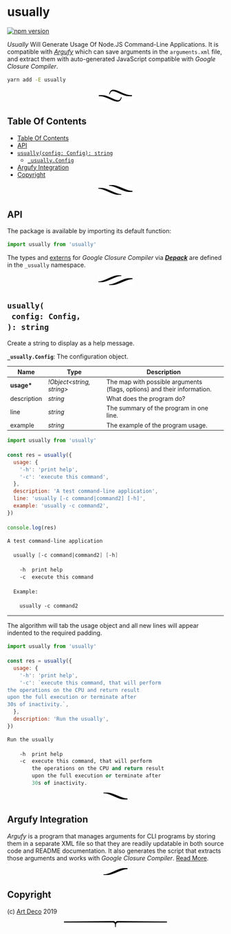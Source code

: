 # usually

[![npm version](https://badge.fury.io/js/usually.svg)](https://npmjs.org/package/usually)

_Usually_ Will Generate Usage Of Node.JS Command-Line Applications. It is compatible with [_Argufy_](https://artdecocode.com/argufy/) which can save arguments in the `arguments.xml` file, and extract them with auto-generated JavaScript compatible with _Google Closure Compiler_.

```sh
yarn add -E usually
```

<p align="center"><a href="#table-of-contents"><img src=".documentary/section-breaks/0.svg?sanitize=true"></a></p>


## Table Of Contents

- [Table Of Contents](#table-of-contents)
- [API](#api)
- [`usually(config: Config): string`](#usuallyconfig-config-string)
  * [`_usually.Config`](#type-_usuallyconfig)
- [Argufy Integration](#argufy-integration)
- [Copyright](#copyright)

<p align="center"><a href="#table-of-contents"><img src=".documentary/section-breaks/1.svg?sanitize=true"></a></p>

## API

The package is available by importing its default function:

```js
import usually from 'usually'
```

The types and [externs](externs.js) for _Google Closure Compiler_ via [**_Depack_**](https://github.com/dpck/depack) are defined in the `_usually` namespace.

<p align="center"><a href="#table-of-contents"><img src=".documentary/section-breaks/2.svg?sanitize=true"></a></p>

## `usually(`<br/>&nbsp;&nbsp;`config: Config,`<br/>`): string`

Create a string to display as a help message.

__<a name="type-_usuallyconfig">`_usually.Config`</a>__: The configuration object.

|    Name     |              Type               |                               Description                               |
| ----------- | ------------------------------- | ----------------------------------------------------------------------- |
| __usage*__  | _!Object&lt;string, string&gt;_ | The map with possible arguments (flags, options) and their information. |
| description | _string_                        | What does the program do?                                               |
| line        | _string_                        | The summary of the program in one line.                                 |
| example     | _string_                        | The example of the program usage.                                       |

```js
import usually from 'usually'

const res = usually({
  usage: {
    '-h': 'print help',
    '-c': 'execute this command',
  },
  description: 'A test command-line application',
  line: 'usually [-c command|command2] [-h]',
  example: 'usually -c command2',
})

console.log(res)
```
```fs
A test command-line application

  usually [-c command|command2] [-h]

	-h	print help
	-c	execute this command

  Example:

    usually -c command2
```

---

The algorithm will tab the usage object and all new lines will appear indented to the required padding.

```js
import usually from 'usually'

const res = usually({
  usage: {
    '-h': 'print help',
    '-c': `execute this command, that will perform
the operations on the CPU and return result
upon the full execution or terminate after
30s of inactivity.`,
  },
  description: 'Run the usually',
})
```
```fs
Run the usually

	-h	print help
	-c	execute this command, that will perform
	  	the operations on the CPU and return result
	  	upon the full execution or terminate after
	  	30s of inactivity.
```

<p align="center"><a href="#table-of-contents"><img src=".documentary/section-breaks/3.svg?sanitize=true"></a></p>

## Argufy Integration

_Argufy_ is a program that manages arguments for CLI programs by storing them in a separate XML file so that they are readily updatable in both source code and README documentation. It also generates the script that extracts those arguments and works with _Google Closure Compiler_. [Read More](https://github.com/artdecocode/argufy#usually-integration).

<p align="center"><a href="#table-of-contents"><img src=".documentary/section-breaks/4.svg?sanitize=true"></a></p>

## Copyright

(c) [Art Deco][1] 2019

[1]: https://artd.eco

<p align="center"><a href="#table-of-contents"><img src=".documentary/section-breaks/-1.svg?sanitize=true"></a></p>